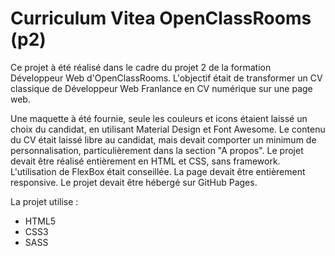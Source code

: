 # Curriculum Vitea OpenClassRooms (p2)

Ce projet à été réalisé dans le cadre du projet 2 de la formation Développeur Web d'OpenClassRooms.
L'objectif était de transformer un CV classique de Développeur Web Franlance en CV numérique sur une page web.

Une maquette à été fournie, seule les couleurs et icons étaient laissé un choix du candidat, en utilisant Material Design et Font Awesome.
Le contenu du CV était laissé libre au candidat, mais devait comporter un minimum de personnalisation, particulièrement dans la section "A propos".
Le projet devait être réalisé entièrement en HTML et CSS, sans framework. L'utilisation de FlexBox était conseillée. La page devait être entièrement responsive.
Le projet devait être hébergé sur GitHub Pages.

La projet utilise :

- HTML5
- CSS3
- SASS

